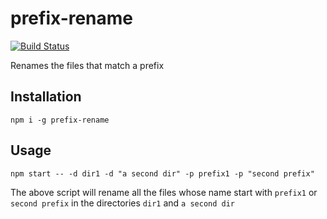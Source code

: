 # prefix-rename  

[![Build Status](https://travis-ci.org/camilin87/prefix-rename.svg?branch=master)](https://travis-ci.org/camilin87/prefix-rename)  

Renames the files that match a prefix

## Installation  

    npm i -g prefix-rename

## Usage  

    npm start -- -d dir1 -d "a second dir" -p prefix1 -p "second prefix"

The above script will rename all the files whose name start with `prefix1` or `second prefix` in the directories `dir1` and `a second dir`  

